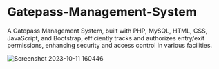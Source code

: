 # Gatepass-Management-System
A Gatepass Management System, built with PHP, MySQL, HTML, CSS, JavaScript, and Bootstrap, efficiently tracks and authorizes entry/exit permissions, enhancing security and access control in various facilities.

![Screenshot 2023-10-11 160446](https://github.com/YSS-ITDEPT/Gatepass-Management-System/assets/138488546/71e48ed5-7dd9-404d-b8d3-375c787aa34a)
